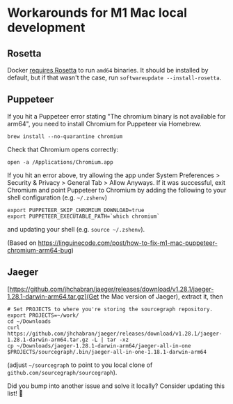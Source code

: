 # Workarounds for M1 Mac local development

## Rosetta

Docker [requires Rosetta](https://docs.docker.com/desktop/mac/apple-silicon/#system-requirements) to run `amd64` binaries. It should be installed by default, but if that wasn't the case, run `softwareupdate --install-rosetta`.

## Puppeteer
If you hit a Puppeteer error stating "The chromium binary is not available for arm64", you need to install Chromium for Puppeteer via Homebrew.
   ```
   brew install --no-quarantine chromium
   ```

   Check that Chromium opens correctly:
   ```
   open -a /Applications/Chromium.app
   ```

   If you hit an error above, try allowing the app under System Preferences > Security & Privacy > General Tab > Allow Anyways. If it was successful, exit Chromium and point Puppeteer to Chromium by adding the following to your shell configuration (e.g. `~/.zshenv`)
   ```
   export PUPPETEER_SKIP_CHROMIUM_DOWNLOAD=true
   export PUPPETEER_EXECUTABLE_PATH=`which chromium`
   ```
   and updating your shell (e.g. `source ~/.zshenv`). 

(Based on https://linguinecode.com/post/how-to-fix-m1-mac-puppeteer-chromium-arm64-bug)

## Jaeger
[https://github.com/jhchabran/jaeger/releases/download/v1.28.1/jaeger-1.28.1-darwin-arm64.tar.gz](Get the Mac version of Jaeger), extract it, then 

```
# Set PROJECTS to where you're storing the sourcegraph repository.
export PROJECTS=~/work/
cd ~/Downloads
curl https://github.com/jhchabran/jaeger/releases/download/v1.28.1/jaeger-1.28.1-darwin-arm64.tar.gz -L | tar -xz
cp ~/Downloads/jaeger-1.28.1-darwin-arm64/jaeger-all-in-one $PROJECTS/sourcegraph/.bin/jaeger-all-in-one-1.18.1-darwin-arm64
``` 

(adjust `~/sourcegraph` to point to you local clone of `github.com/sourcegraph/sourcegraph`).

Did you bump into another issue and solve it locally? Consider updating this list! 🙇

